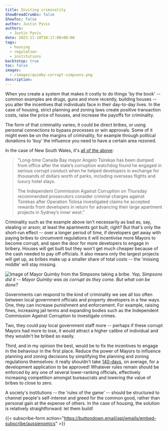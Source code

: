 ```yaml
---
title: Inviting criminality
ShowBreadCrumbs: false
ShowToc: false
author: Justin Pyvis
authors:
  - Justin Pyvis
date: 2023-11-10T10:17:00+08:00
tags:
  - housing
  - regulation
  - institutions
backtotop: true
toc: false
images:
  - /images/quimby-corrupt-simpsons.png
description:
---
```

When you create a system that makes it costly to do things 'by the book' -- common examples are drugs, guns and more recently, building houses -- you alter the incentives that individuals face in their day-to-day lives. In the case of housing, strict planning and zoning laws create positive transaction costs, raise the price of houses, and increase the payoffs for criminality.

The form of that criminality varies; it could be direct bribes, or using personal connections to bypass processes or win approvals. Some of it might even be on the margins of criminality, for example through political donations to 'buy' the influence you need to have a certain area rezoned.

In the case of New South Wales, it's [all of the above](https://www.smh.com.au/national/nsw/canada-bay-mayor-angelo-tsirekas-acted-corruptly-icac-finds-20231109-p5eiql.html):

>"Long-time Canada Bay mayor Angelo Tsirekas has been dumped from office after the state’s corruption watchdog found he engaged in serious corrupt conduct when he helped developers in exchange for thousands of dollars worth of perks, including overseas flights and luxury hotel stays.
>
>The Independent Commission Against Corruption on Thursday recommended prosecutors consider criminal charges against Tsirekas after Operation Tolosa investigated claims he accepted rewards from developers in return for advancing their large apartment projects in Sydney’s inner west."

Criminality such as the example above isn't necessarily as bad as, say, stealing or arson; at least the apartments got built, right? But that's only the short-run effect -- over a longer period of time, if developers get away with paying bribes to circumvent regulations it will incentivise more Mayors to become corrupt, and open the door for more developers to engage in bribery. Houses will get built but they won't get much cheaper because of the cash needed to pay off officials. It also means only the largest projects will get up, as bribes make up a smaller share of total costs -- the 'missing middle' will stay missing.

![Image of Mayor Quimby from the Simpsons taking a bribe.](/images/quimby-corrupt-simpsons.png) *Yep, Simpsons did it -- Mayor Quimby was as corrupt as they come. But what can be done?*

Governments can respond to the kind of criminality we see all too often between local government officials and property developers in a few ways. One, they can increase punishment and enforcement. For example, raising fines, increasing jail terms and expanding bodies such as the Independent Commission Against Corruption to investigate crimes.

Two, they could pay local government staff more -- perhaps if these corrupt Mayors had more to lose, it would attract a higher calibre of individual and they wouldn't be bribed so easily.

Third, and in my opinion the best, would be to fix the incentives to engage in the behaviour in the first place. Reduce the power of Mayors to influence planning and zoning decisions by simplifying the planning and zoning regulations themselves: it really shouldn't take [140-days](https://www.dailytelegraph.com.au/newslocal/liverpool-leader/sydney-housing-crisis-da-wait-times-balloon-to-140-days-on-average-amid-backlog-delays/news-story/d00c20f201f1918b120a794577335ad3?amp), on average, for a development application to be approved! Whatever rules remain should be enforced by any one of several lower-ranking officials, effectively increasing competition amongst bureaucrats and lowering the value of bribes to close to zero.

A society's institutions -- the 'rules of the game' -- should be structured to channel people's self-interest and greed for the common good, rather than personal gain at the expense of others. In the case of housing, the solution is relatively straightforward: let them build!

{{< subscribe-form action="https://buttondown.email/api/emails/embed-subscribe/aussienomics" >}}
